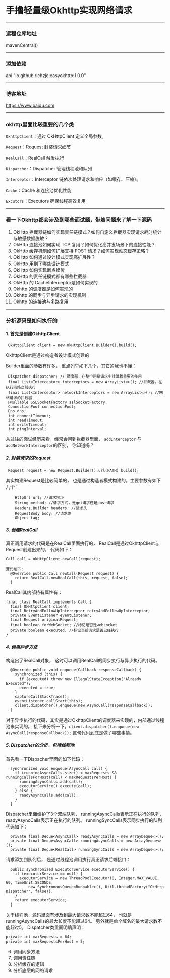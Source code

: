 # 手撸轻量级Okhttp实现网络请求
---

### 远程仓库地址
mavenCentral()

---

### 添加依赖

api "io.github.richzjc:easyokhttp:1.0.0"

--- 

### 博客地址

https://www.baidu.com

---

### okhttp里面比较重要的几个类

`OkhttpClient`：通过 OkHttpClient 定义全局参数。

`Request`：Request 封装请求细节

`RealCall`：RealCall 触发执行

`Dispatcher`：Dispatcher 管理线程池和队列

`Interceptor`：Interceptor 链依次处理请求和响应（如缓存、压缩）。

`Cache`：Cache 和连接池优化性能

`Excutors`：Executors 确保线程高效复用

---
### 看一下Okhttp都会涉及到哪些面试题，带着问题来了解一下源码
1. OkHttp 拦截器链如何实现责任链模式？如何自定义拦截器实现请求耗时统计与敏感数据脱敏？
2. OkHttp 连接池如何实现 TCP 复用？如何优化高并发场景下的连接性能？
3. OkHttp 缓存机制如何扩展支持 POST 请求？如何实现动态缓存策略？
4. OkHttp 如何通过设计模式实现高扩展性？
5. OkHttp 用到了哪些设计模式
6. OkHttp 如何实现断点续传
7. OkHttp 的责任链模式都有哪些拦截器
8. OkHttp 的 CacheInterceptor是如何实现的
9. Okhttp 的调度器是如何实现的
10. Okhttp 的同步与异步请求的实现机制
11. Okhttp 的连接池与多路复用

---
### 分析源码是如何执行的

#### 1. 首先是创建OkhttpClient
   ```
    OkHttpClient client = new OkHttpClient.Builder().build();
   ```
   OkhttpClient是通过构造者设计模式创建的

   Builder里面的参数有许多， 重点列举如下几个，其它的我也不懂：
   ```
    Dispatcher dispatcher; // 调度器，在整个网络请求中拌演着重要的作用
    final List<Interceptor> interceptors = new ArrayList<>(); //拦截器，在执行网络之前执行
    final List<Interceptor> networkInterceptors = new ArrayList<>(); //网络请求的拦截器
    @Nullable SSLSocketFactory sslSocketFactory;
    ConnectionPool connectionPool;
    Dns dns;
    int connectTimeout;
    int readTimeout;
    int writeTimeout;
    int pingInterval;
   ```

   从过往的面试经历来看，经常会问到拦截器里面， `addInterceptor` 与 `addNetworkInterceptor`的区别， 你知道吗？
   
##### 2. 封装请求的Request
```
 Request request = new Request.Builder().url(PATH).build();
```
其实构建Request是比较简单的， 也是通过构造者模式构建的。主要参数有如下几个： 
```
    HttpUrl url; //请求地址 
    String method; //请求方式，是get请求还是post请求
    Headers.Builder headers; //请求头
    RequestBody body; //请求体
    Object tag;
```
##### 3. 创建RealCall
真正调用请求的代码是在RealCall里面执行的， RealCall是通过OkhttpClient与Request创建出来的， 代码如下： 
```
Call call = okHttpClient.newCall(request);

源码如下：
  @Override public Call newCall(Request request) {
    return RealCall.newRealCall(this, request, false);
  }
```

RealCall其内部持有属性有： 
```
final class RealCall implements Call {
  final OkHttpClient client; 
  final RetryAndFollowUpInterceptor retryAndFollowUpInterceptor;
  private EventListener eventListener;
  final Request originalRequest;
  final boolean forWebSocket; //标记是否是websocket
  private boolean executed; //标记当前请求是否已经执行
}
```
##### 4. 调用异步方法
构造出了RealCall对象， 这时可以调用RealCall的同步执行与异步执行的代码。
```
  @Override public void enqueue(Callback responseCallback) {
    synchronized (this) {
      if (executed) throw new IllegalStateException("Already Executed");
      executed = true;
    }
    captureCallStackTrace();
    eventListener.callStart(this);
    client.dispatcher().enqueue(new AsyncCall(responseCallback));
  }
```
对于异步执行的代码，其实是通过OkhttpClient的调度器来实现的，内部通过线程池来实现的。
接下来分析一下，`client.dispatcher().enqueue(new AsyncCall(responseCallback));`
这句代码到底是做了哪些事情。

##### 5. Dispatcher的分析，包括线程池
首先看一下Dispacher里面的如下代码： 
```
  synchronized void enqueue(AsyncCall call) {
    if (runningAsyncCalls.size() < maxRequests && runningCallsForHost(call) < maxRequestsPerHost) {
      runningAsyncCalls.add(call);
      executorService().execute(call);
    } else {
      readyAsyncCalls.add(call);
    }
  }
```
Dispatcher里面维护了3个双端队列， runningAsyncCalls表示正在执行的队列， readyAsyncCalls表示正在执行的队列。 runningSyncCalls表示同步执行的队列
代码如下：
```
  private final Deque<AsyncCall> readyAsyncCalls = new ArrayDeque<>();
  private final Deque<AsyncCall> runningAsyncCalls = new ArrayDeque<>();
  private final Deque<RealCall> runningSyncCalls = new ArrayDeque<>();
```
请求添加到队列后， 是通过线程池调用执行真正请求后端接口：
```
  public synchronized ExecutorService executorService() {
    if (executorService == null) {
      executorService = new ThreadPoolExecutor(0, Integer.MAX_VALUE, 60, TimeUnit.SECONDS,
          new SynchronousQueue<Runnable>(), Util.threadFactory("OkHttp Dispatcher", false));
    }
    return executorService;
  }
```
关于线程池，源码里面有涉及到最大请求数不能超过64， 也就是runningAsyncCalls的最大长度不能超过64。
另外就是单个域名的最大请求数不能超过5。 Dispatcher类里面明确声明：
```
private int maxRequests = 64;
private int maxRequestsPerHost = 5;
```

6. 调用同步方法
7. 调用责任链
8. 分析缓存的逻辑
9. 分析底层的网络请求
   
